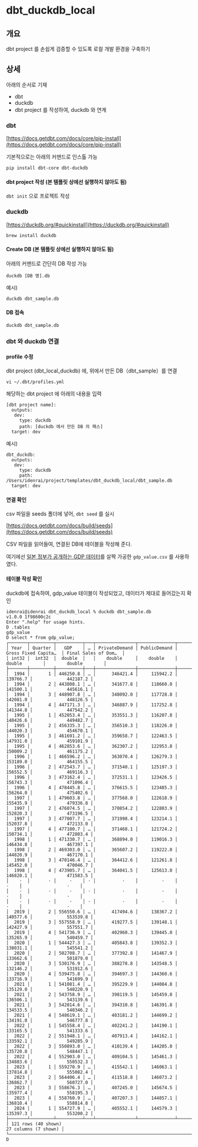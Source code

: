 # dbt_duckdb_local

## 개요

dbt project 를 손쉽게 검증할 수 있도록 로컬 개발 환경을 구축하기

## 상세

아래의 순서로 기재

- dbt
- duckdb
- dbt project 를 작성하여, duckdb 와 연계

### dbt

[https://docs.getdbt.com/docs/core/pip-install](https://docs.getdbt.com/docs/core/pip-install)

기본적으로는 아래의 커맨드로 인스톨 가능

```shell
pip install dbt-core dbt-duckdb
```

#### dbt project 작성 (본 템플릿 상에선 실행하지 않아도 됨)

`dbt init` 으로 프로젝트 작성

### duckdb

[https://duckdb.org/#quickinstall](https://duckdb.org/#quickinstall)

```shell
brew install duckdb
```

#### Create DB (본 템플릿 상에선 실행하지 않아도 됨)

아래의 커맨드로 간단히 DB 작성 가능

```shell
duckdb [DB 명].db
```

예시)

```shell
duckdb dbt_sample.db
```

#### DB 접속

```shell
duckdb dbt_sample.db
```

### dbt 와 duckdb 연결

#### profile 수정

dbt project (dbt_local_duckdb) 에, 위에서 만든 DB（dbt_sample）를 연결

```shell
vi ~/.dbt/profiles.yml
```

해당하는 dbt project 에 아래의 내용을 입력

```shell
[dbt project name]:
  outputs:
   dev:
     type: duckdb
     path: [duckdb 에서 만든 DB 의 패스]
  target: dev
```

예시)

```shell
dbt_duckdb:
  outputs:
   dev:
     type: duckdb
     path: /Users/idenrai/project/templates/dbt_duckdb_local/dbt_sample.db
  target: dev
```

#### 연결 확인

csv 파일을 seeds 폴더에 넣어, `dbt seed` 를 실시

[https://docs.getdbt.com/docs/build/seeds](https://docs.getdbt.com/docs/build/seeds)

CSV 파일을 읽어들여, 연결된 DB에 테이블을 작성해 준다.

여기에선 [일본 정부가 공개하는 GDP 데이터](https://www.esri.cao.go.jp/jp/sna/menu.html)를 살짝 가공한 `gdp_value.csv` 를 사용하였다.

#### 테이블 작성 확인

duckdb에 접속하여, gdp_value 테이블이 작성되었고, 데이터가 제대로 들어갔는지 확인

```text
idenrai@idenrai dbt_duckdb_local % duckdb dbt_sample.db
v1.0.0 1f98600c2c
Enter ".help" for usage hints.
D .tables
gdp_value
D select * from gdp_value;
┌───────┬─────────┬──────────┬───┬───────────────┬──────────────┬──────────────────────┬──────────────────────┐
│ Year  │ Quarter │   GDP    │ … │ PrivateDemand │ PublicDemand │ Gross Fixed Capita…  │ Final Sales of Dom…  │
│ int32 │  int32  │  double  │   │    double     │    double    │        double        │        double        │
├───────┼─────────┼──────────┼───┼───────────────┼──────────────┼──────────────────────┼──────────────────────┤
│  1994 │       1 │ 446250.8 │ … │      346421.4 │     115942.2 │             139766.7 │             442187.2 │
│  1994 │       2 │ 443808.1 │ … │      341677.8 │     118660.0 │             141500.1 │             445616.1 │
│  1994 │       3 │ 448907.8 │ … │      348092.0 │     117728.8 │             142081.0 │             448126.5 │
│  1994 │       4 │ 447171.3 │ … │      346887.9 │     117252.8 │             141344.8 │             447542.2 │
│  1995 │       1 │ 452053.4 │ … │      353551.3 │     116207.8 │             140426.6 │             449482.7 │
│  1995 │       2 │ 456335.3 │ … │      356510.3 │     118226.0 │             144020.3 │             454670.1 │
│  1995 │       3 │ 461691.2 │ … │      359658.7 │     122463.5 │             147931.0 │             459101.9 │
│  1995 │       4 │ 462853.6 │ … │      362307.2 │     122953.8 │             150009.2 │             461175.2 │
│  1996 │       1 │ 466596.2 │ … │      363070.4 │     126279.3 │             153189.0 │             464155.5 │
│  1996 │       2 │ 472543.7 │ … │      371540.1 │     125197.3 │             156552.5 │             469116.3 │
│  1996 │       3 │ 473162.4 │ … │      372531.1 │     123426.5 │             156743.3 │             471096.4 │
│  1996 │       4 │ 478445.8 │ … │      376615.5 │     123485.3 │             156264.0 │             475402.6 │
│  1997 │       1 │ 479603.8 │ … │      377568.0 │     122618.9 │             155435.9 │             479336.8 │
│  1997 │       2 │ 476074.5 │ … │      370854.2 │     122803.9 │             152820.3 │             473196.5 │
│  1997 │       3 │ 477007.7 │ … │      371998.4 │     123214.1 │             152037.8 │             472133.0 │
│  1997 │       4 │ 477180.7 │ … │      371468.1 │     121724.2 │             150734.1 │             472803.4 │
│  1998 │       1 │ 471330.7 │ … │      368894.0 │     119016.3 │             146434.8 │             467397.1 │
│  1998 │       2 │ 469303.0 │ … │      365607.2 │     119222.0 │             144820.9 │             467170.1 │
│  1998 │       3 │ 470146.4 │ … │      364412.6 │     121261.8 │             145452.0 │             470046.7 │
│  1998 │       4 │ 473905.7 │ … │      364041.5 │     125613.0 │             146820.1 │             471583.5 │
│    ·  │       · │     ·    │ · │          ·    │         ·    │                 ·    │                 ·    │
│    ·  │       · │     ·    │ · │          ·    │         ·    │                 ·    │                 ·    │
│    ·  │       · │     ·    │ · │          ·    │         ·    │                 ·    │                 ·    │
│  2019 │       2 │ 556550.6 │ … │      417494.6 │     138367.2 │             140577.6 │             553539.8 │
│  2019 │       3 │ 557558.9 │ … │      419277.5 │     139148.1 │             142427.9 │             557551.7 │
│  2019 │       4 │ 541736.9 │ … │      402960.3 │     139445.0 │             135265.9 │             540459.7 │
│  2020 │       1 │ 544427.3 │ … │      405843.8 │     139352.3 │             138031.1 │             545541.2 │
│  2020 │       2 │ 502708.7 │ … │      377392.8 │     141467.9 │             133662.6 │             501879.0 │
│  2020 │       3 │ 530176.9 │ … │      388278.8 │     143548.5 │             132146.2 │             531912.6 │
│  2020 │       4 │ 539475.8 │ … │      394697.3 │     144360.6 │             133716.9 │             541699.9 │
│  2021 │       1 │ 541081.4 │ … │      395229.9 │     144084.8 │             135129.0 │             540220.9 │
│  2021 │       2 │ 543758.9 │ … │      398119.5 │     145459.0 │             136506.1 │             543139.6 │
│  2021 │       3 │ 542014.6 │ … │      394310.8 │     146391.8 │             134533.5 │             540346.2 │
│  2021 │       4 │ 548619.1 │ … │      403181.2 │     144699.2 │             134191.0 │             546777.8 │
│  2022 │       1 │ 545558.4 │ … │      402241.2 │     144190.1 │             133165.5 │             541333.6 │
│  2022 │       2 │ 551948.1 │ … │      407913.4 │     144162.1 │             133592.1 │             549285.9 │
│  2022 │       3 │ 550893.0 │ … │      410139.4 │     144205.0 │             135720.8 │             548447.1 │
│  2022 │       4 │ 552903.0 │ … │      409104.5 │     145461.3 │             134883.6 │             550532.3 │
│  2023 │       1 │ 559270.9 │ … │      415542.1 │     146063.1 │             137814.8 │             555082.4 │
│  2023 │       2 │ 564406.4 │ … │      411518.8 │     146073.2 │             136862.7 │             560727.0 │
│  2023 │       3 │ 558676.3 │ … │      407245.0 │     145674.5 │             135977.4 │             558195.3 │
│  2023 │       4 │ 558760.9 │ … │      407207.3 │     144857.1 │             136810.4 │             558814.8 │
│  2024 │       1 │ 554727.9 │ … │      405552.1 │     144579.3 │             135397.3 │             553200.2 │
├───────┴─────────┴──────────┴───┴───────────────┴──────────────┴──────────────────────┴──────────────────────┤
│ 121 rows (40 shown)                                                                    27 columns (7 shown) │
└─────────────────────────────────────────────────────────────────────────────────────────────────────────────┘
D
```
